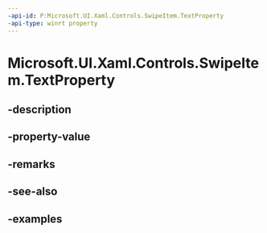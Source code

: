 ```yaml
---
-api-id: P:Microsoft.UI.Xaml.Controls.SwipeItem.TextProperty
-api-type: winrt property
---
```


<!-- Property syntax.
public DependencyProperty TextProperty { get; }
-->

# Microsoft.UI.Xaml.Controls.SwipeItem.TextProperty

## -description

## -property-value

## -remarks

## -see-also

## -examples

